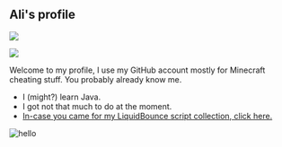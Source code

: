 ## Ali's profile
![](https://komarev.com/ghpvc/?username=Ali00035v2)

![](https://c.tenor.com/dBDXgGHFWv4AAAAd/suicide-mouse-mickey.gif)

Welcome to my profile, I use my GitHub account mostly for Minecraft cheating stuff. You probably already know me.

- I (might?) learn Java.
- I got not that much to do at the moment.
- [In-case you came for my LiquidBounce script collection, click here.](https://github.com/Ali00035sStuff/LiquidBounce-Scripts)



![hello](https://github-readme-stats.vercel.app/api?username=Ali00035v2&show_icons=true&theme=onedark&count_private=true)

